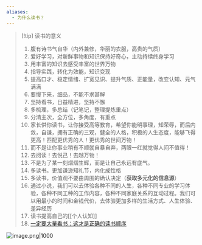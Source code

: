 ```yaml
---
aliases:
  - 为什么读书？
---
```

> [!tip] 读书的意义
> 1. 腹有诗书气自华（内外兼修，华丽的衣服，高贵的气质）
> 2. 爱好学习，对新鲜事物和知识保持好奇心，主动持续终身学习
> 3. 用丰富的知识去感受丰富的世界万物
> 4. 指导实践，转化为效能，知识变现
> 5. 提高口才、稳定情绪、扩宽见识、提升气质、正能量，改变认知、元气满满
> 6. 要慢下来，细品，不能不求甚解
> 7. 坚持看书，日益精进，坚持不懈
> 8. 多梳理，多总结（记笔记，整理提炼重点）
> 9. 分清主次，全方位，多角度，有重点
> 10. 家长供你读书，让你接受高等教育，希望你能明事理，知荣辱，而后内敛，自谦，拥有正确的三观，健全的人格，积极的人生态度，能够飞得更高！匹配更优秀的人！更优秀的世间万物！
> 11. 而不是让你事业稍有不顺就自暴自弃，两眼一红就觉得人间不值得！
> 12. 去阅读！去悦己！去越万物！
> 13. 不是为了某一刻熠熠生辉，而是让自己永远有底气。
> 14. 多读书。更加谦逊知礼节，内化成性格
> 15. 多读书，价值观不要由周围的确认决定（**获取多元化的信息源**）
> 16. 通过小说，我们可以去体验各种不同的人生，各种不同专业的学习体验，各种不同工种的工作内容，各种不同家庭关系的互动过程。我们可以用最小的时间和金钱代价，去体验更加多样的生活方式、人生体验、差异经历
> 17. 读书提高自己的[[个人认知]]
> 18. [一定要大量看书：这才是正确的读书顺序](https://mp.weixin.qq.com/s/WnTd0N50rV0JRrXS20lsRA)

![image.png|1000](https://fig-1321973591.cos.ap-nanjing.myqcloud.com/20250517224730.png)
